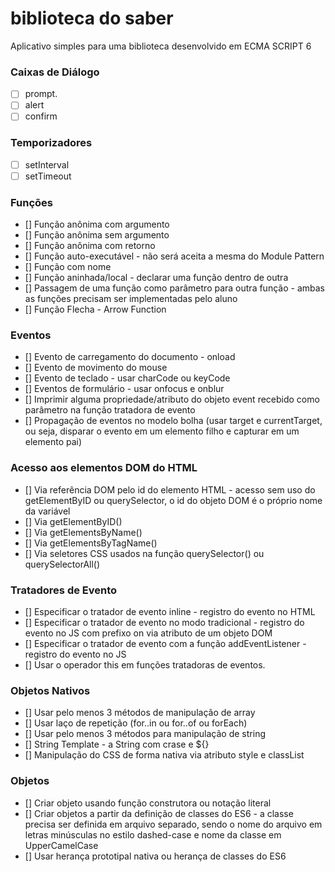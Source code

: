 # biblioteca do saber
Aplicativo simples para uma biblioteca desenvolvido em ECMA SCRIPT 6

### Caixas de Diálogo
- [ ] prompt.
- [ ] alert
- [ ] confirm
### Temporizadores
- [ ] setInterval
- [ ] setTimeout
### Funções
- [] Função anônima com argumento
- [] Função anônima sem argumento
- [] Função anônima com retorno
- [] Função auto-executável - não será aceita a mesma do Module Pattern
- [] Função com nome
- [] Função aninhada/local - declarar uma função dentro de outra
- [] Passagem de uma função como parâmetro para outra função - ambas as funções precisam ser implementadas pelo aluno
- [] Função Flecha - Arrow Function
### Eventos
- [] Evento de carregamento do documento - onload
- [] Evento de movimento do mouse
- [] Evento de teclado - usar charCode ou keyCode
- [] Eventos de formulário - usar onfocus e onblur
- [] Imprimir alguma propriedade/atributo do objeto event recebido como parâmetro na função tratadora de evento
- [] Propagação de eventos no modelo bolha (usar target e currentTarget, ou seja, disparar o evento em um elemento filho e capturar em um elemento pai)
### Acesso aos elementos DOM do HTML
- [] Via referência DOM pelo id do elemento HTML - acesso sem uso do getElementByID ou querySelector, o id do objeto DOM é o próprio nome da variável
- [] Via getElementByID()
- [] Via getElementsByName()
- [] Via getElementsByTagName()
- [] Via seletores CSS usados na função querySelector() ou querySelectorAll()
### Tratadores de Evento
- [] Especificar o tratador de evento inline - registro do evento no HTML
- [] Especificar o tratador de evento no modo tradicional - registro do evento no JS com prefixo on via atributo de um objeto DOM
- [] Especificar o tratador de evento com a função addEventListener - registro do evento no JS
- [] Usar o operador this em funções tratadoras de eventos.
### Objetos Nativos
- [] Usar pelo menos 3 métodos de manipulação de array
- [] Usar laço de repetição (for..in ou for..of ou forEach)
- [] Usar pelo menos 3 métodos para manipulação de string
- [] String Template - a String com crase e ${}
- [] Manipulação do CSS de forma nativa via atributo style e classList
### Objetos
- [] Criar objeto usando função construtora ou notação literal
- [] Criar objetos a partir da definição de classes do ES6 - a classe precisa ser definida em arquivo separado, sendo o nome do arquivo em letras minúsculas no estilo dashed-case e nome da classe em UpperCamelCase
- [] Usar herança prototipal nativa ou herança de classes do ES6